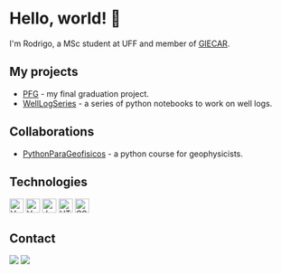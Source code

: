 # Hello, world! 👋

I'm Rodrigo, a MSc student at UFF and member of [GIECAR](https://github.com/giecaruff).

## My projects

* [PFG](https://github.com/rmotadutra/PFG) - my final graduation project.
* [WellLogSeries](https://github.com/rmotadutra/welllogseries) - a series of python notebooks to work on well logs.

## Collaborations

* [PythonParaGeofisicos](https://github.com/giecaruff/PythonParaGeofisicos) - a python course for geophysicists.

## Technologies

<div>
  <img src="https://img.shields.io/badge/-Python-282C34?style=flat&logo=python" alt="Vue.js logo" title="Vue.js" height="25" />
  <img src="https://img.shields.io/badge/Vue.js-282C34?logo=vue.js&logoColor=4FC08D" alt="Vue.js logo" title="Vue.js" height="25" />
  <img src="https://img.shields.io/badge/JavaScript-282C34?logo=javascript&logoColor=F7DF1E" alt="JavaScript logo" title="JavaScript" height="25" />
  <img src="https://img.shields.io/badge/HTML5-282C34?logo=html5&logoColor=E34F26" alt="HTML5 logo" title="HTML5" height="25" />
  <img src="https://img.shields.io/badge/CSS3-282C34?logo=css3&logoColor=1572B6" alt="CSS3 logo" title="CSS3" height="25" />
</div>

## Contact

<div>
  <a href = "mailto: dutrarodrigo@if.uff.br"><img src="https://img.shields.io/badge/-Gmail-%23EA4335?style=for-the-badge&logo=gmail&logoColor=white" target="_blank"></a>
  <a href="https://www.linkedin.com/in/rodrigo-dutra-689433148/" target="_blank"><img src="https://img.shields.io/badge/-LinkedIn-%230077B5?style=for-the-badge&logo=linkedin&logoColor=white" target="_blank"></a>
</div>
